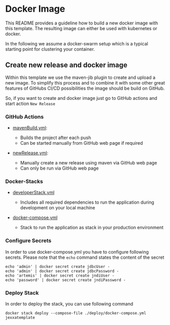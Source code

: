 # Docker Image

This README provides a guideline how to build a new docker image with this template. The resulting image 
can either be used with kubernetes or docker. 

In the following we assume a docker-swarm setup which is a typical starting point for clustering your container. 

## Create new release and docker image

Within this template we use the maven-jib plugin to create and upload a new image. To simplify this process 
and to combine it with some other great features of GitHubs CI/CD possibilities the image should be build on GitHub. 

So, if you want to create and docker image just go to GitHub actions and start action `New Release`

### GitHub Actions

*   [mavenBuild.yml](.github/workflows/mavenBuild.yml):
    *   Builds the project after each push
    *   Can be started manually from GitHub web page if required

*   [newRelease.yml](.github/workflows/newRelease.yml):
    *   Manually create a new release using maven via GitHub web page
    *   Can only be run via GitHub web page

### Docker-Stacks

*   [developerStack.yml](deploy/developerStack.yml)
    *   Includes all required dependencies to run the application during development on your local machine

*   [docker-compose.yml](deploy/docker-compose.yml)
    *   Stack to run the application as stack in your production environment


### Configure Secrets

In order to use docker-compose.yml you have to configure following secrets.
Please note that the `echo` command states the content of the secret

```shell
echo 'admin' | docker secret create jdbcUser -
echo 'admin' | docker secret create jdbcPassword -
echo 'artemis' | docker secret create jndiUser -
echo 'password' | docker secret create jndiPassword -
```
### Deploy Stack
In order to deploy the stack, you can use following command
```shell
docker stack deploy --compose-file ./deploy/docker-compose.yml jexxatemplate
```
